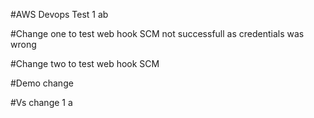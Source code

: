 #AWS Devops Test 1    ab
 
#Change one to test web hook SCM not successfull as credentials was wrong

#Change two to test web hook SCM

#Demo change

#Vs change 1 a
